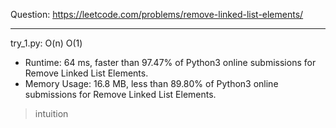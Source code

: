 Question: https://leetcode.com/problems/remove-linked-list-elements/

---

try_1.py: O(n) O(1)
* Runtime: 64 ms, faster than 97.47% of Python3 online submissions for Remove Linked List Elements.
* Memory Usage: 16.8 MB, less than 89.80% of Python3 online submissions for Remove Linked List Elements.

> intuition
